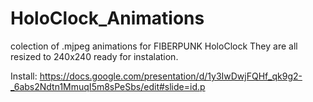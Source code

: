 # HoloClock_Animations
colection of .mjpeg animations for FIBERPUNK HoloClock
They are all resized to 240x240 ready for instalation.

Install:
https://docs.google.com/presentation/d/1y3IwDwjFQHf_qk9g2-_6abs2Ndtn1MmuqI5m8sPeSbs/edit#slide=id.p
